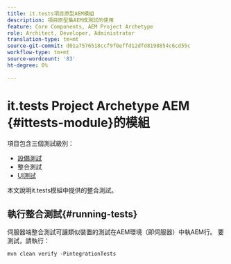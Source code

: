 ```yaml
---
title: it.tests項目原型AEM模組
description: 項目原型集AEM成測試的使用
feature: Core Components, AEM Project Archetype
role: Architect, Developer, Administrator
translation-type: tm+mt
source-git-commit: d01a7576518ccf9f0effd12dfd8198854c6cd55c
workflow-type: tm+mt
source-wordcount: '83'
ht-degree: 0%

---
```



# it.tests Project Archetype AEM {#ittests-module}的模組

項目包含三個測試級別：

* [設備測試](core.md#unit-tests)
* 整合測試
* [UI測試](uitests.md)

本文說明it.tests模組中提供的整合測試。

## 執行整合測試{#running-tests}

伺服器端整合測試可讓類似裝置的測試在AEM環境（即伺服器）中執AEM行。 要測試，請執行：

```
mvn clean verify -PintegrationTests
```
